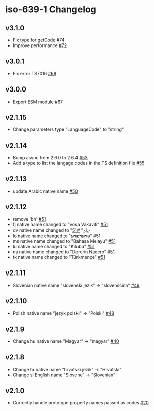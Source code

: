 # iso-639-1 Changelog


## v3.1.0
- Fix type for getCode [#74](https://github.com/meikidd/iso-639-1/pull/74)
- Improve performance [#72](https://github.com/meikidd/iso-639-1/pull/72)

## v3.0.1
- Fix error TS7016 [#68](https://github.com/meikidd/iso-639-1/issues/68)

## v3.0.0
- Export ESM module [#67](https://github.com/meikidd/iso-639-1/issues/67)

## v2.1.15
- Change parameters type "LanguageCode" to "string"
## v2.1.14
- Bump async from 2.6.0 to 2.6.4 [#53](https://github.com/meikidd/iso-639-1/pull/53)
- Add a type to list the langage codes in the TS definition file [#55](https://github.com/meikidd/iso-639-1/pull/55)

## v2.1.13
- update Arabic native name [#50](https://github.com/meikidd/iso-639-1/pull/50)

## v2.1.12
- remove 'bh' [#51](https://github.com/meikidd/iso-639-1/pull/51)
- fj native name changed to "vosa Vakaviti" [#51](https://github.com/meikidd/iso-639-1/pull/51)
- dv native name changed to "ދިވެހި" [#51](https://github.com/meikidd/iso-639-1/pull/51)
- lo native name changed to "ພາສາລາວ" [#51](https://github.com/meikidd/iso-639-1/pull/51)
- ms native name changed to "Bahasa Melayu" [#51](https://github.com/meikidd/iso-639-1/pull/51)
- lu native name changed to "Kiluba" [#51](https://github.com/meikidd/iso-639-1/pull/51)
- na native name changed to "Dorerin Naoero" [#51](https://github.com/meikidd/iso-639-1/pull/51)
- tk native name changed to "Türkmençe" [#51](https://github.com/meikidd/iso-639-1/pull/51)

## v2.1.11
- Slovenian native name "slovenski jezik" -> "slovenščina" [#49](https://github.com/meikidd/iso-639-1/pull/49)

## v2.1.10
- Polish native name "język polski" -> "Polski" [#48](https://github.com/meikidd/iso-639-1/pull/48)

## v2.1.9
- Change hu native name "Magyar" -> "magyar" [#40](https://github.com/meikidd/iso-639-1/pull/40)

## v2.1.8
- Change hr native name "hrvatski jezik" -> "Hrvatski"
- Change sl English name "Slovene" -> "Slovenian"

## v2.1.0
- Correctly handle prototype property names passed as codes [#20](https://github.com/meikidd/iso-639-1/issues/20)